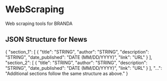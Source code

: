 # WebScraping

Web scraping tools for BRANDA

## JSON Structure for News
{
  "section_1": [
    {
      "title": "STRING",
      "author": "STRING",
      "description": "STRING",
      "date_published": "DATE (MM/DD/YYYY)",
      "link": "URL"
    }
  ],
  "section_2": [
    {
      "title": "STRING",
      "author": "STRING",
      "description": "STRING",
      "date_published": "DATE (MM/DD/YYYY)",
      "link": "URL"
    }
  ],
  "...": "Additional sections follow the same structure as above."
}
